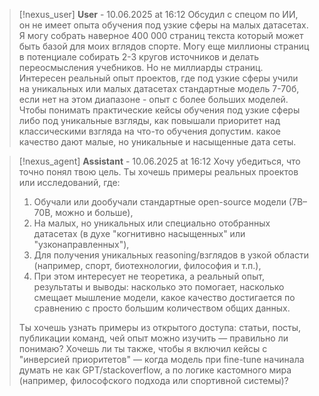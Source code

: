 >[!nexus_user] **User** - 10.06.2025 at 16:12
> Обсудил с спецом по ИИ, он не имеет опыта обучения под узкие сферы на малых датасетах. Я могу собрать наверное 400 000 страниц текста который может быть базой для моих вглядов спорте. Могу еще миллионы страниц в потенциале собирать 2-3 кругов источников и делать переосмысления учебников. Но не миллиарды страниц. Интересен реальный опыт проектов, где под узкие сферы учили на уникальных или малых датасетах стандартные модель 7-70б, если нет на этом диапазоне - опыт с более больших моделей. Чтобы понимать практические кейсы обучения под узкие сферы либо под уникальные взгляды, как повышали приоритет над классическими взгляда на что-то обучения допустим. какое качество дают малые, но уникальные и насыщенные дата сеты.
<!-- UID: 7b80f92e-eb1f-48d1-9bfd-bcce0eccb446 -->




>[!nexus_agent] **Assistant** - 10.06.2025 at 16:12
> Хочу убедиться, что точно понял твою цель. Ты хочешь примеры реальных проектов или исследований, где:
> 
> 1. Обучали или дообучали стандартные open-source модели (7B–70B, можно и больше),
> 2. На малых, но уникальных или специально отобранных датасетах (в духе "когнитивно насыщенных" или "узконаправленных"),
> 3. Для получения уникальных reasoning/взглядов в узкой области (например, спорт, биотехнологии, философия и т.п.),
> 4. При этом интересует не теоретика, а реальный опыт, результаты и выводы: насколько это помогает, насколько смещает мышление модели, какое качество достигается по сравнению с просто большим количеством общих данных.
> 
> Ты хочешь узнать примеры из открытого доступа: статьи, посты, публикации команд, чей опыт можно изучить — правильно ли понимаю? Хочешь ли ты также, чтобы я включил кейсы с "инверсией приоритетов" — когда модель при fine-tune начинала думать не как GPT/stackoverflow, а по логике кастомного мира (например, философского подхода или спортивной системы)?
<!-- UID: 68f2e8c8-bd8c-43ee-8ac9-5cad2f1c4d49 -->